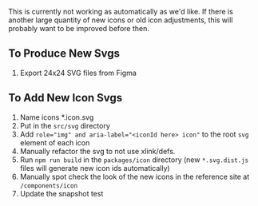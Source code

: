 This is currently not working as automatically as we'd like. If there is another large quantity of new icons or old icon adjustments, this will probably want to be improved before then.

## To Produce New Svgs

1. Export 24x24 SVG files from Figma

## To Add New Icon Svgs

1. Name icons \*.icon.svg
1. Put in the `src/svg` directory
1. Add `role="img" and aria-label="<iconId here> icon"` to the root `svg` element of each icon
1. Manually refactor the svg to not use xlink/defs.
1. Run `npm run build` in the `packages/icon` directory (new `*.svg.dist.js` files will generate new icon ids automatically)
1. Manually spot check the look of the new icons in the reference site at `/components/icon`
1. Update the snapshot test
